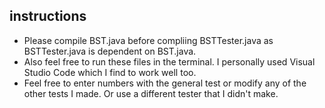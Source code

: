 ## instructions
- Please compile BST.java before compliing BSTTester.java as BSTTester.java is dependent on BST.java.
- Also feel free to run these files in the terminal. I personally used Visual Studio Code which I find to work well too. 
- Feel free to enter numbers with the general test or modify any of the other tests I made. Or use a different tester that I didn't make. 

